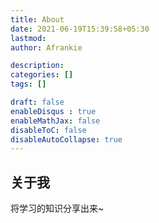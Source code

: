 ```yaml
---
title: About
date: 2021-06-19T15:39:58+05:30
lastmod: 
author: Afrankie

description:
categories: []
tags: []

draft: false
enableDisqus : true
enableMathJax: false
disableToC: false
disableAutoCollapse: true
---
```


## 关于我

将学习的知识分享出来~

